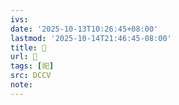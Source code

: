 ```yaml
---
ivs:
date: '2025-10-13T10:26:45+08:00'
lastmod: '2025-10-14T21:46:45-08:00'
title: 􀼃
url: 􀼃
tags: [祀]
src: DCCV
note:
---
```

